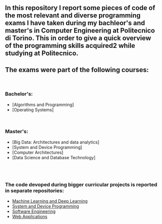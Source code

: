 ## In this repository I report some pieces of code of the most relevant and diverse programming exams I have taken during my bachleor's and master's in Computer Engineering at Politecnico di Torino. This in order to give a quick overview of the programming skills acquired2 while studying at Politecnico.
## The exams were part of the following courses:
<br>

### Bachelor's:

- [Algorithms and Programming]
- [Operating Systems]

<br>

### Master's:

- [Big Data: Architectures and data analytics]
- [System and Device Programming]
- [Computer Architectures]
- [Data Science and Database Technology]

<br>
<br>

### The code devoped during bigger curricular projects is reported in separate repositories:
- [Machine Learning and Deep Learning](https://github.com/gioele-scaletta/ML-DL-FPAR)
- [System and Device Programming](https://github.com/gioele-scaletta/Graph-Coloring-System-Device-Programming-Project)
- [Software Engineering](https://github.com/gioele-scaletta/EZShop-Software-Engineering-Project)
- [Web Applications](https://github.com/gioele-scaletta/Web-Applications-Exam)